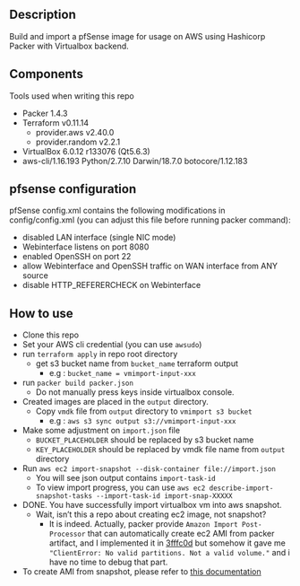 ## Description
Build and import a pfSense image for usage on AWS using Hashicorp Packer with Virtualbox backend.

## Components
Tools used when writing this repo
- Packer 1.4.3
- Terraform v0.11.14
    - provider.aws v2.40.0
    - provider.random v2.2.1
- VirtualBox 6.0.12 r133076 (Qt5.6.3)
- aws-cli/1.16.193 Python/2.7.10 Darwin/18.7.0 botocore/1.12.183

## pfsense configuration
pfSense config.xml contains the following modifications in config/config.xml (you can adjust this file before running packer command):
- disabled LAN interface (single NIC mode)
- Webinterface listens on port 8080
- enabled OpenSSH on port 22
- allow Webinterface and OpenSSH traffic on WAN interface from ANY source
- disable HTTP_REFERERCHECK on Webinterface


## How to use
- Clone this repo
- Set your AWS cli credential (you can use `awsudo`)
- run `terraform apply` in repo root directory
    - get s3 bucket name from `bucket_name` terraform output
        - e.g : `bucket_name = vmimport-input-xxx`
- run `packer build packer.json`
    - Do not manually press keys inside virtualbox console.
- Created images are placed in the `output` directory.
    - Copy `vmdk` file from `output` directory to `vmimport s3 bucket`
        - e.g : `aws s3 sync output s3://vmimport-input-xxx`
- Make some adjustment on `import.json` file
    - `BUCKET_PLACEHOLDER` should be replaced by s3 bucket name
    - `KEY_PLACEHOLDER` should be replaced by vmdk file name from `output` directory
- Run `aws ec2 import-snapshot --disk-container file://import.json`
    - You will see json output contains `import-task-id`
    - To view import progress, you can use `aws ec2 describe-import-snapshot-tasks --import-task-id import-snap-XXXXX`
- DONE. You have successfully import virtualbox vm into aws snapshot.
    - Wait, isn’t this a repo about creating ec2 image, not snapshot?
        - It is indeed. Actually, packer provide `Amazon Import Post-Processor` that can automatically create ec2 AMI from packer artifact, and I implemented it in [3fffc0d](https://github.com/aoktox/aws-pfsense-ami/blob/3fffc0db6c00d282e71caa0fb05cbd948fc34bbc/packer.json#L90-L109) but somehow it gave me `"ClientError: No valid partitions. Not a valid volume."` and i have no time to debug that part.
- To create AMI from snapshot, please refer to [this documentation](https://docs.aws.amazon.com/AWSEC2/latest/UserGuide/creating-an-ami-ebs.html#creating-launching-ami-from-snapshot)